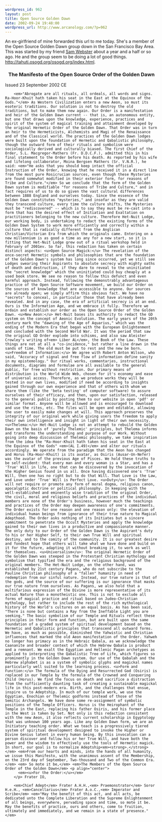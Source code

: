 ```yaml
--- 
wordpress_id: 962
layout: post
title: Open Source Golden Dawn
date: 2002-09-24 19:48:00
wordpress_url: http://www.arcanology.com/?p=962
---
```

An ex-girlfriend of mine forwarded this url to me today. She's a member of the Open Source Golden Dawn group down in the San Francisco Bay Area. This was started by my friend <a href="http://www.hermetic.com/webster/">Sam Webster</a> about a year and a half or so ago. He and the group seem to be doing a lot of good things. <a href="http://tahuti.osogd.org/osogd.org/index.html">http://tahuti.osogd.org/osogd.org/index.html</a>. <h3 align="center">
          The Manifesto of the Open Source Order of the Golden Dawn
        </h3> Issued 23 September 2002 CE 
        
        <em>"Abrogate are all rituals, all ordeals, all words and signs. Ra-Hoor-Khuit hath taken his seat in the East at the Equinox of the Gods."</em> As Western Civilization enters a new Aeon, so must its esoteric traditions. Our solution is not to destroy the old traditions, but to make them new again. Our Order is a manifestation and heir of the Golden Dawn current -- that is, an autonomous entity, but one that draws upon the knowledge, experience, practices and spirit of the system of magical training and attainment developed by the original Hermetic Order of the Golden Dawn. That Order was in turn an heir to the Hermeticists, Alchemists and Magi of the Renaissance and of the Classical world. The practices of the Golden Dawn lodges were built upon the foundation of Hermetic and Qabalistic philosophy, though the outward form of their rituals and symbolism were sociologically derived and culturally biased. The first Chief of the Order, S.L. Macgregor-Mathers (Fr. D.D.C.F.), admitted this in his final statement to the Order before his death. As reported by his wife and lifelong collaborator, Moina Bergsen Mathers (Sr. V.N.R.), he said: <em>"He asks that you should keep intact the official Instruction of the Order, knowing that he received it in a direct line from the most pure Rosicrucian sources, even though these Mysteries are found somewhat modified in their exterior form, for reasons of Tribe and Culture."</em> So we conclude that the form of the Golden Dawn system is modifiable "for reasons of Tribe and Culture," and in fact requires of us to do so given the vast cultural differences between 1888 England and ourselves today. Since the essence of the Golden Dawn constitutes "mysteries," and insofar as they are valid they transcend culture, every time the culture shifts, the Mysteries must be "rediscovered" -- which is to say they must be re-cast into a form that has the desired effect of Initiation and Exaltation on practitioners belonging to the new culture. Therefore Het-Nuit Lodge, our working body, is undertaking to redact the existing forms of the Golden Dawn System to work more efficiently and correctly within a culture that is radically different from the Anglican Christian/Victorian Era from which the originals came. Entering on a new millennium is as good a time as any for a new start, so it is fitting that Het-Nuit Lodge grew out of a ritual workshop held in February of 2001ev. So far, this redaction has taken on certain distinct aspects: <u>Open Source Magick:</u> The revelation of the once-secret Hermetic symbols and philosophies that are the foundation of the Golden Dawn's system has long since occurred, yet we still see Lodges swearing their Aspirants to absolute secrecy with mighty oaths of death and destruction, if they dare to reveal to the uninitiated the "secret knowledge" which the uninitiated could buy cheaply at a used book store. We see no reason to follow this defunct and even harmful approach. Instead, following the demonstrably advantageous practice of the Open Source Software movement, we build our Order on the sources of knowledge that are accessible to anyone. Our sources are already open; we simply affirm this obvious fact. We have no "secrets" to conceal, in particular those that have already been revealed. And in any case, the era of artificial secrecy is at an end. Ours is the Information Age, and we embrace it fully. Therefore we ordain and establish our order as the Open Source Order of the Golden Dawn. <u>New Aeon:</u> Het-Nuit bases its authority to redact the GD system on the concept of Aeonic Evolution. The early years of the 20th century mark the "dawning of the Age of Aquarius," which was the ending of the Modern Era that began with the European Enlightenment and concluded with the Second World War. It was the period that saw the original GD Order explode into schisms, and also saw Aleister Crowley's writing of<em> Liber AL</em>, the Book of the Law. These things are not at all a "co-incidence," but rather a line drawn in the sands of time. The old must be put to rest and the new be born. <u>Freedom of Information:</u> We agree with Robert Anton Wilson, who said, "Accuracy of signal and free flow of information define sanity in my epistemology." Our ritual works, commentaries, instructional documents, diagrams and formulae are all available to the general public, for free without restriction. Our primary means of distribution is the World Wide Web, chosen for it's economy and ease of universal access. Therefore, as we produce works they will be tested in our own lives, modified if need be according to insights gained through our own experience and that of others with whom we share them (like the 'beta testing' of computer software) to assure ourselves of their efficacy, and then, upon our satisfaction, released to the general public by posting them to our website in open 'pdf' or similar format. Anyone will be allowed and is encouraged to download and use the rites, etc. The files will be open and editable, allowing the user to easily make changes at will. This approach preserves the integrity of our original work while giving users the freedom to apply their own intelligence and insight in light of their own necessity. <u>Thelema:</u> Het-Nuit Lodge is not an attempt to rebuild the Golden Dawn on the basis of 'purely Thelemic' principles, but Thelema informs and transforms the understanding and purpose of our Work. Without going into deep discussion of Thelemic philosophy, we take inspiration from the idea the "Ra-Hoor-Khuit hath taken his seat in the East at the Equinox of the Gods" <em>(AL I.49)</em> and alter our rituals accordingly. We operate from the paradigm that the Aeon has changed and Horus (Ra-Hoor-Khuit) is its avatar, as Osiris (Ausar-Un-Nefer) was the avatar of the previous Age of Pisces. We hold these truths to be self-evident: that every man and every woman is a Star, and has a 'True' Will in life, one that can be discovered by the invocation of the Higher Genius found in us all. Once having discovered one's 'True' Will, then one has no right but to do that Will. That Love is the Law, and Love under 'True' Will is Perfect Love. <u>Duty</u>: The Order will not require or promote any form of moral dogma, religious canon, apocalyptic doctrine or political philosophy. In keeping with the well-established and eminently wise tradition of the original Order, the civil, moral and religious beliefs and practices of the individual members are none of the Order's business, however much the teachings and practices of the Order may deepen awareness of one's commitments. The Order exists for one reason and one reason only: the elevation of individual human beings from ignorance of their true nature to Magical Adepthood. The Order asks nothing of its Initiates but a sincere commitment to penetrate the Occult Mysteries and apply the knowledge gained to their own lives in a productive and compassionate manner. The only duty to our Order of the Golden Dawn is the Aspirant's duty to his or her Higher Self, to their own True Will and spiritual destiny, and to the comity of the community. It is our greatest desire and fondest hope that others will take what we have done and build on it for the future, adapting it without breaking it, to work as well for themselves. <u>Universalism</u>: The original Hermetic Order of the Golden Dawn was steeped in the Protestant Christian mythology and symbolism that typified the era and the religious background of the original members. The Het-Nuit Lodge, on the other hand, was established by 21st century Pagans, who do not subscribe to the Pauline Christian philosophy of a "fallen" humanity in need of redemption from our sinful nature. Instead, our true nature is that of the gods, and the source of our suffering is our ignorance that masks our true nature from ourselves. As Pagans, we also hold that a multifarious expression of the Divine is more representative of its actual Nature than a monotheistic one. This is not to exclude all forms of magical practice and ritual based on Judeo-Christian mythology, but rather to include the rest of the rich mythological history of the World's cultures on an equal basis. As has been said, "There is none but contains a Ray from the Ineffable Light you are seeking." The basic symbolism of our Temple and Rituals reflect these principles in their form and function, but are built upon the same foundation of a graded system of spiritual development based on the Hermetic and Qabalistic principles that transcend all outward forms. We have, as much as possible, diminished the Yahwistic and Christian influences that marked the old Aeon manifestation of the Order. Yahweh no longer has primacy as in the Hebraic Qabala, as we acknowledge the Caananite and broader context of which the Hebrew Qabala is product and a remnant. We exalt the Egyptian and Hellenic Pagan archetypes as applied to interpreting the Qabalistic Tree of Life, which figures so prominently in the Golden Dawn system. Our use of the Qabalah and the Hebrew alphabet is as a system of symbolic glyphs and magickal names particularly well suited to the learning process. <u>Form and Function:</u> The formula of the Dying and Resurrected God (Osiris) is replaced in our Temple by the formula of the Crowned and Conquering Child (Horus). We find the focus on death and sacrifice a distraction from the sufficiently daunting task of creating a sustainable magickal life in this post-modern era. Birth, and the challenges that ensue, inspire us to Adeptship. In much of our temple work, we use the Egyptian, Enochian or Thelemic godforms instead of those of the Semitic Archangels. We have done some re-assignment of symbolic positions of the Temple Officers. Horus is the Heirophant of the Temple in the East, replacing his father Osiris, and his former place in the West is taken by Set. Not only is this redaction consistent with the new Aeon, it also reflects current scholarship in Egyptology that was unknown 100 years ago. Like any Golden Dawn form, we are an Initiatory teaching order. What we teach is a progressively tiered system of spiritual development designed to invoke the Higher or Divine Genius latent in every human being. By this invocation can a person discover and follow his or her True Will, and have both the power and the wisdom to effectively use the tools of Hermetic magick. In short, our goal is to normalize Adeptship<em><strong>.</strong></em> <em>From our hearts and minds, into the hands of all humanity, we issue this Manifesto, with the unanimous assent of the Membership, on the 23rd day of September, Two-thousand and Two of the Common Era. </em> <em> So mote it be,</em> <em>The Members of the Open Source Order of the Golden Dawn</em> <p align="center">
          <em><u>For the Order:</u></em>
        </p> Frater IO, 
        
        <em>Chief Adept</em> Frater A.H.H.,<em> Praemonstrator</em> Soror H.e.H., <em>Cancellarius</em> Frater A.o.C.,<em> Imperator and Scribe</em> <em>"May the benefit of this act, and all acts, be dedicated unto the Complete Liberation and the Supreme Enlightenment of all beings, everywhere, pervading space and time, so mote it be. May the benefits of practice, ours and others, come to fruition, ultimately and immediately, and we remain in a state of presence."</em>